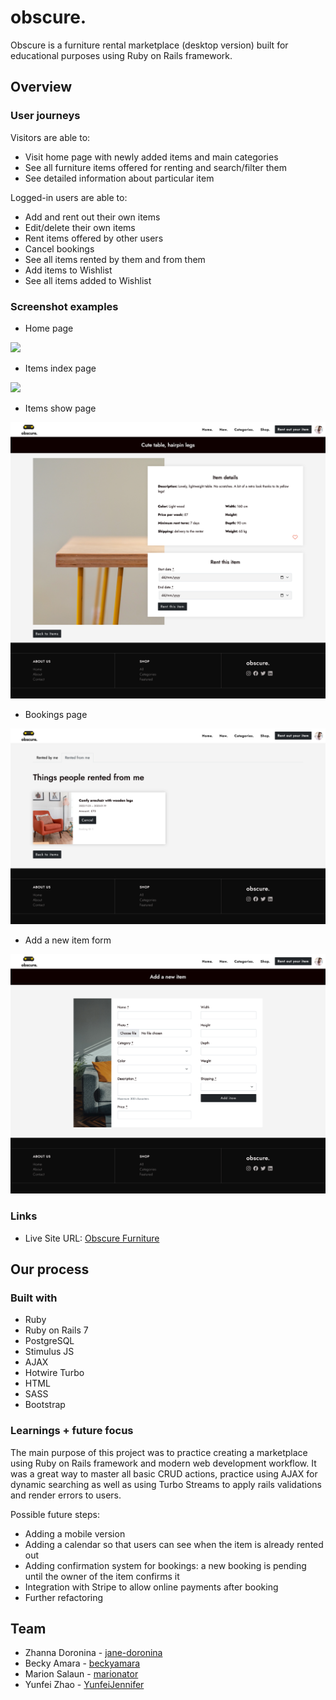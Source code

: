 # obscure.

Obscure is a furniture rental marketplace (desktop version) built for educational purposes using Ruby on Rails framework.

## Overview

### User journeys

Visitors are able to:
- Visit home page with newly added items and main categories
- See all furniture items offered for renting and search/filter them
- See detailed information about particular item

Logged-in users are able to:
- Add and rent out their own items
- Edit/delete their own items
- Rent items offered by other users
- Cancel bookings
- See all items rented by them and from them
- Add items to Wishlist
- See all items added to Wishlist


### Screenshot examples

- Home page

![](app/assets/images/screenshots/furniture_screenshot1.png)

- Items index page

![](app/assets/images/screenshots/furniture_screenshot2.png)

- Items show page

![](app/assets/images/screenshots/furniture_screenshot3.png)

- Bookings page

![](app/assets/images/screenshots/furniture_screenshot4.png)

- Add a new item form

![](app/assets/images/screenshots/furniture_screenshot5.png)

### Links

- Live Site URL: [Obscure Furniture](https://private-price-production.up.railway.app/)

## Our process

### Built with

- Ruby
- Ruby on Rails 7
- PostgreSQL
- Stimulus JS
- AJAX
- Hotwire Turbo
- HTML
- SASS
- Bootstrap


### Learnings + future focus

The main purpose of this project was to practice creating a marketplace using Ruby on Rails framework and modern web development workflow. It was a great way to master all basic CRUD actions, practice using AJAX for dynamic searching as well as using Turbo Streams to apply rails validations and render errors to users.

Possible future steps:
- Adding a mobile version
- Adding a calendar so that users can see when the item is already rented out
- Adding confirmation system for bookings: a new booking is pending until the owner of the item confirms it
- Integration with Stripe to allow online payments after booking
- Further refactoring


## Team

- Zhanna Doronina - [jane-doronina](https://github.com/jane-doronina)
- Becky Amara - [beckyamara](https://github.com/beckyamara)
- Marion Salaun - [marionator](https://github.com/Marionator)
- Yunfei Zhao - [YunfeiJennifer](https://github.com/YunfeiJennifer)
